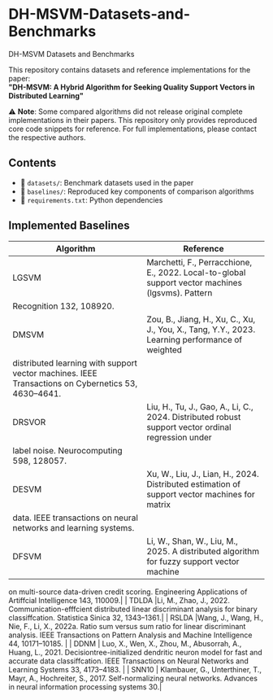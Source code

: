 # DH-MSVM-Datasets-and-Benchmarks
DH-MSVM Datasets and Benchmarks

This repository contains datasets and reference implementations for the paper:  
**"DH-MSVM: A Hybrid Algorithm for Seeking Quality Support Vectors in Distributed Learning"**  

⚠ **Note**: Some compared algorithms did not release original complete implementations in their papers. This repository only provides reproduced core code snippets for reference. For full implementations, please contact the respective authors.

## Contents
- 📁 `datasets/`: Benchmark datasets used in the paper
- 📁 `baselines/`: Reproduced key components of comparison algorithms  
- 📄 `requirements.txt`: Python dependencies  

## Implemented Baselines
| Algorithm       | Reference                          |
|-----------------|------------------------------------|
| LGSVM | Marchetti, F., Perracchione, E., 2022. Local-to-global support vector machines (lgsvms). Pattern
Recognition 132, 108920.|
| DMSVM           | Zou, B., Jiang, H., Xu, C., Xu, J., You, X., Tang, Y.Y., 2023. Learning performance of weighted
distributed learning with support vector machines. IEEE Transactions on Cybernetics 53, 4630–4641.|
| DRSVOR       | Liu, H., Tu, J., Gao, A., Li, C., 2024. Distributed robust support vector ordinal regression under
label noise. Neurocomputing 598, 128057. |
| DESVM       | Xu, W., Liu, J., Lian, H., 2024. Distributed estimation of support vector machines for matrix
data. IEEE transactions on neural networks and learning systems. |
| DFSVM       | Li, W., Shan, W., Liu, M., 2025. A distributed algorithm for fuzzy support vector machine
on multi-source data-driven credit scoring. Engineering Applications of Artiffcial Intelligence 143,
110009.|
| TDLDA |Li, M., Zhao, J., 2022. Communication-efffcient distributed linear discriminant analysis for
binary classiffcation. Statistica Sinica 32, 1343–1361.|
| RSLDA        |Wang, J., Wang, H., Nie, F., Li, X., 2022a. Ratio sum versus sum ratio for linear discriminant
analysis. IEEE Transactions on Pattern Analysis and Machine Intelligence 44, 10171–10185. |
| DDNM        | Luo, X., Wen, X., Zhou, M., Abusorrah, A., Huang, L., 2021. Decisiontree-initialized dendritic
neuron model for fast and accurate data classiffcation. IEEE Transactions on Neural Networks and
Learning Systems 33, 4173–4183. |
| SNN10       | Klambauer, G., Unterthiner, T., Mayr, A., Hochreiter, S., 2017. Self-normalizing neural networks.
Advances in neural information processing systems 30.|
